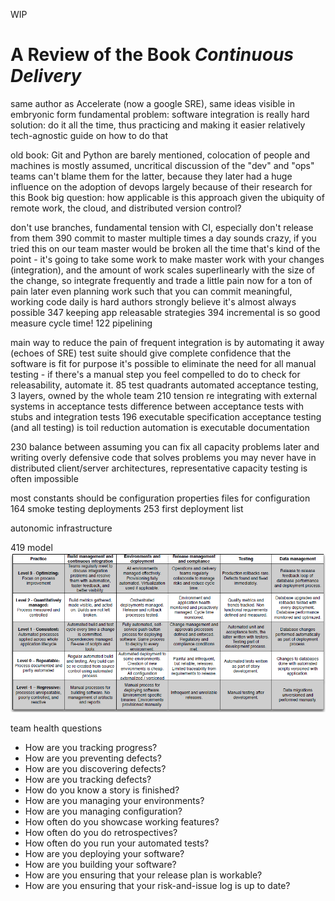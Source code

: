WIP

A Review of the Book _Continuous Delivery_
==========================================

same author as Accelerate (now a google SRE), same ideas visible in embryonic form
fundamental problem: software integration is really hard
solution: do it all the time, thus practicing and making it easier
relatively tech-agnostic guide on how to do that

old book: Git and Python are barely mentioned, colocation of people and machines is mostly assumed, uncritical
discussion of the "dev" and "ops" teams
can't blame them for the latter, because they later had a huge influence on the adoption of devops largely because of
their research for this Book
big question: how applicable is this approach given the ubiquity of remote work, the cloud, and distributed version
control?

don't use branches, fundamental tension with CI, especially don't release from them 390
commit to master multiple times a day
sounds crazy, if you tried this on our team master would be broken all the time
that's kind of the point - it's going to take some work to make master work with your changes (integration), and the
amount of work scales superlinearly with the size of the change, so integrate frequently and trade a little pain now for
a ton of pain later
even planning work such that you can commit meaningful, working code daily is hard
authors strongly believe it's almost always possible
347 keeping app releasable strategies
394 incremental is so good
measure cycle time!
122 pipelining

main way to reduce the pain of frequent integration is by automating it away (echoes of SRE)
test suite should give complete confidence that the software is fit for purpose
it's possible to eliminate the need for all manual testing - if there's a manual step you feel compelled to do to check
for releasability, automate it.
85 test quadrants
automated acceptance testing, 3 layers, owned by the whole team
210 tension re integrating with external systems in acceptance tests
difference between acceptance tests with stubs and integration tests
196 executable specification
acceptance testing (and all testing) is toil reduction
automation is executable documentation

230 balance between assuming you can fix all capacity problems later and writing overly defensive code that solves
problems you may never have
in distributed client/server architectures, representative capacity testing is often impossible

most constants should be configuration
properties files for configuration
164 smoke testing deployments
253 first deployment list

autonomic infrastructure

419 model
![](../media/maturity-model.png)

team health questions
* How are you tracking progress?
* How are you preventing defects?
* How are you discovering defects?
* How are you tracking defects?
* How do you know a story is finished?
* How are you managing your environments?
* How are you managing configuration?
* How often do you showcase working features?
* How often do you do retrospectives?
* How often do you run your automated tests?
* How are you deploying your software?
* How are you building your software?
* How are you ensuring that your release plan is workable?
* How are you ensuring that your risk-and-issue log is up to date?
